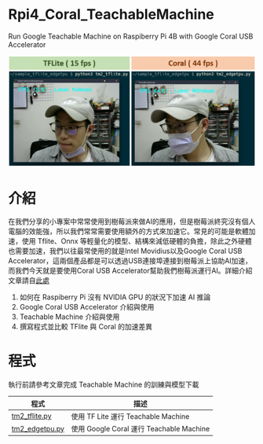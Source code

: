# Rpi4_Coral_TeachableMachine
Run Google Teachable Machine on Raspiberry Pi 4B with Google Coral USB Accelerator

![image](figures/0_Cover.png)

# 介紹
在我們分享的小專案中常常使用到樹莓派來做AI的應用，但是樹莓派終究沒有個人電腦的效能強，所以我們常常需要使用額外的方式來加速它。常見的可能是軟體加速，使用 Tflite、Onnx 等輕量化的模型、結構來減低硬體的負擔，除此之外硬體也需要加速，我們以往最常使用的就是Intel Movidius以及Google Coral USB Accelerator，這兩個產品都是可以透過USB連接埠連接到樹莓派上協助AI加速，而我們今天就是要使用Coral USB Accelerator幫助我們樹莓派運行AI。詳細介紹文章請自[此處](https://www.rs-online.com/designspark/google-coral-usb-acceleratorraspberry-pi4embedded-teachable-machine-cn)

1. 如何在 Raspiberry Pi 沒有 NVIDIA GPU 的狀況下加速 AI 推論
2. Google  Coral USB Accelerator 介紹與使用
3. Teachable Machine 介紹與使用
4. 撰寫程式並比較 TFlite 與 Coral 的加速差異

# 程式
執行前請參考文章完成 Teachable Machine 的訓練與模型下載

| 程式  | 描述  |
| ---   | ---   |
| [tm2_tflite.py](./code/tm2_tflite.py)  |  使用 TF Lite 運行 Teachable Machine
| [tm2_edgetpu.py](./code/tm2_edgetpu.py)  |  使用 Google Coral 運行 Teachable Machine
